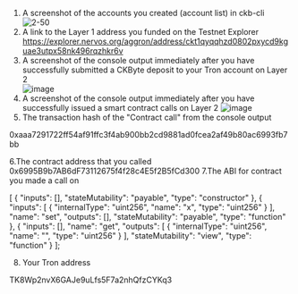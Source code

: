 1. A screenshot of the accounts you created (account list) in ckb-cli
  ![2-50](https://user-images.githubusercontent.com/88654884/131250631-f4d29427-1999-4085-ae89-f55db0678a1b.PNG)
2. A link to the Layer 1 address you funded on the Testnet Explorer
  https://explorer.nervos.org/aggron/address/ckt1qyqqhzd0802pxycd9kguae3utpx58nk496rqzhkr6v
3. A screenshot of the console output immediately after you have successfully submitted a CKByte deposit to your Tron account on Layer 2  
  ![image](https://user-images.githubusercontent.com/88654884/131252509-87c2833c-0cae-4b04-b1e7-74c87b7fa1f6.png)
4. A screenshot of the console output immediately after you have successfully issued a smart contract calls on Layer 2
 ![image](https://user-images.githubusercontent.com/88654884/131255833-50534a44-b125-420b-b57c-e93549f532da.png)
5. The transaction hash of the "Contract call" from the console output

0xaaa7291722ff54af91ffc3f4ab900bb2cd9881ad0fcea2af49b80ac6993fb7bb

6.The contract address that you called
0x6995B9b7AB6dF73112675f4f28c4E5f2B5fCd300
7.The ABI for contract you made a call on

[
    {
      "inputs": [],
      "stateMutability": "payable",
      "type": "constructor"
    },
    {
      "inputs": [
        {
          "internalType": "uint256",
          "name": "x",
          "type": "uint256"
        }
      ],
      "name": "set",
      "outputs": [],
      "stateMutability": "payable",
      "type": "function"
    },
    {
      "inputs": [],
      "name": "get",
      "outputs": [
        {
          "internalType": "uint256",
          "name": "",
          "type": "uint256"
        }
      ],
      "stateMutability": "view",
      "type": "function"
    }
  ];
  
8. Your Tron address

TK8Wp2nvX6GAJe9uLfs5F7a2nhQfzCYKq3
